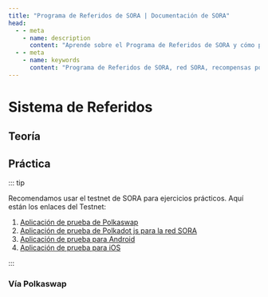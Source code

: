 ```yaml
---
title: "Programa de Referidos de SORA | Documentación de SORA"
head:
  - - meta
    - name: description
      content: "Aprende sobre el Programa de Referidos de SORA y cómo puedes ganar recompensas refiriendo nuevos usuarios a la red SORA. Descubre los beneficios de participar en el programa de referidos, el proceso de referido y las recompensas que puedes ganar por ayudar a crecer el ecosistema de SORA."
  - - meta
    - name: keywords
      content: "Programa de Referidos de SORA, red SORA, recompensas por referido, proceso de referido, referidos de usuarios"
---
```


# Sistema de Referidos

## Teoría

<!-- @include: /snippets/referral-theory.md -->

## Práctica

::: tip

Recomendamos usar el testnet de SORA para ejercicios prácticos. Aquí están los enlaces del Testnet:

1. [Aplicación de prueba de Polkaswap](https://test.polkaswap.io/)
2. [Aplicación de prueba de Polkadot js para la red SORA](https://polkadot.js.org/apps/?rpc=wss%3A%2F%2Fws.stage.sora2.soramitsu.co.jp#/explorer)
3. [Aplicación de prueba para Android](https://play.google.com/store/apps/details?id=jp.co.soramitsu.sora.communitytesting&hl=en&gl=US)
4. [Aplicación de prueba para iOS](https://testflight.apple.com/join/670hF438)

:::

### Vía Polkaswap

<!-- @include: /snippets/referral-polkaswap.md -->

